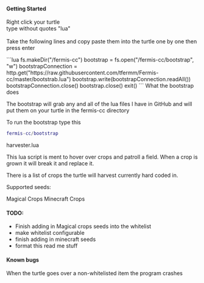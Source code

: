 <h4>Getting Started</h4>
<p>Right click your turtle<br>
type without quotes "lua"<br>
<br>
Take the following lines and copy paste them into the turtle one by one then press enter<br></p>
```lua
fs.makeDir("/fermis-cc")
bootstrap = fs.open("/fermis-cc/bootstrap", "w")
bootstrapConnection = http.get("https://raw.githubusercontent.com/tfermm/Fermis-cc/master/bootstrab.lua")
bootstrap.write(bootstrapConnection.readAll())
bootstrapConnection.close()
bootstrap.close()
exit()
```
What the bootstrap does

The bootstrap will grab any and all of the lua files I have in GitHub and will put them on your turtle in the fermis-cc directory

To run the bootstrap type this

```lua
fermis-cc/bootstrap
```

harvester.lua

This lua script is ment to hover over crops and patroll a field.
When a crop is grown it will break it and replace it.

There is a list of crops the turtle will harvest currently hard coded in.

Supported seeds:

Magical Crops
Minecraft Crops

<h4>TODO:</h4>
<ul>
<li>Finish adding in Magical crops seeds into the whitelist</li>
<li>make whitelist configurable</li>
<li>finish adding in minecraft seeds</li>
<li>format this read me stuff</li>
</ul>
<h4>Known bugs</h4>
When the turtle goes over a non-whitelisted item the program crashes

